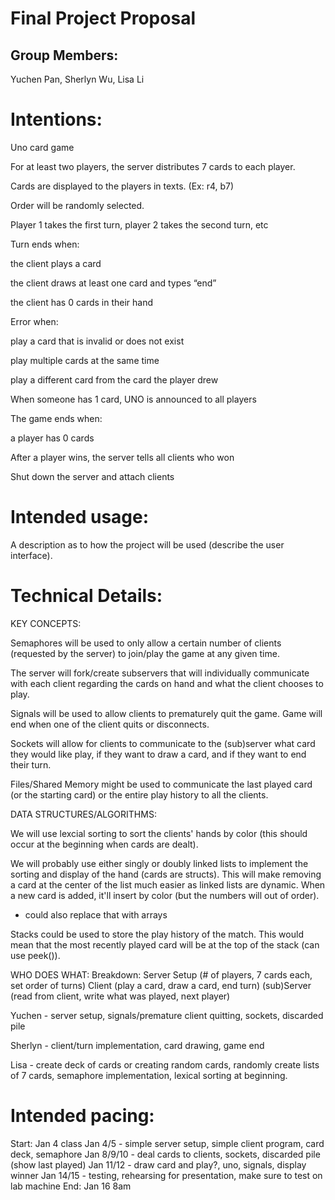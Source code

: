 # Final Project Proposal

## Group Members:

Yuchen Pan, Sherlyn Wu, Lisa Li
       
# Intentions:

Uno card game

For at least two players, the server distributes 7 cards to each player. 

Cards are displayed to the players in texts. (Ex: r4, b7)

Order will be randomly selected. 

Player 1 takes the first turn, player 2 takes the second turn, etc


Turn ends when:

the client plays a card

the client draws at least one card and types “end”

the client has 0 cards in their hand


Error when:

play a card that is invalid or does not exist

play multiple cards at the same time

play a different card from the card the player drew


When someone has 1 card, UNO is announced to all players


The game ends when: 

a player has 0 cards


After a player wins, the server tells all clients who won

Shut down the server and attach clients

    
# Intended usage:

A description as to how the project will be used (describe the user interface).
  
# Technical Details:

KEY CONCEPTS: 

Semaphores will be used to only allow a certain number of clients (requested by the server) to join/play the game at any given time. 

The server will fork/create subservers that will individually communicate with each client regarding the cards on hand and what the client chooses to play.

Signals will be used to allow clients to prematurely quit the game. Game will end when one of the client quits or disconnects.

Sockets will allow for clients to communicate to the (sub)server what card they would like play, if they want to draw a card, and if they want to end their turn. 

Files/Shared Memory might be used to communicate the last played card (or the starting card) or the entire play history to all the clients.

     
DATA STRUCTURES/ALGORITHMS:

We will use lexcial sorting to sort the clients' hands by color (this should occur at the beginning when cards are dealt).

We will probably use either singly or doubly linked lists to implement the sorting and display of the hand (cards are structs). This will make removing a card at the center of the list much easier as linked lists are dynamic. When a new card is added, it'll insert by color (but the numbers will out of order).
- could also replace that with arrays

Stacks could be used to store the play history of the match. This would mean that the most recently played card will be at the top of the stack (can use peek()). 


WHO DOES WHAT:
Breakdown: 
Server Setup (# of players, 7 cards each, set order of turns)
Client (play a card, draw a card, end turn)
(sub)Server (read from client, write what was played, next player)

Yuchen - server setup, signals/premature client quitting, sockets, discarded pile

Sherlyn - client/turn implementation, card drawing, game end

Lisa - create deck of cards or creating random cards, randomly create lists of 7 cards, semaphore implementation, lexical sorting at beginning.


# Intended pacing:
Start: Jan 4 class
Jan 4/5 - simple server setup, simple client program, card deck, semaphore
Jan 8/9/10 - deal cards to clients, sockets, discarded pile (show last played)
Jan 11/12 - draw card and play?, uno, signals, display winner
Jan 14/15 - testing, rehearsing for presentation, make sure to test on lab machine
End: Jan 16 8am

